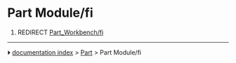 # Part Module/fi
1.  REDIRECT [Part_Workbench/fi](Part_Workbench/fi.md)



---
⏵ [documentation index](../README.md) > [Part](Part_Workbench.md) > Part Module/fi
